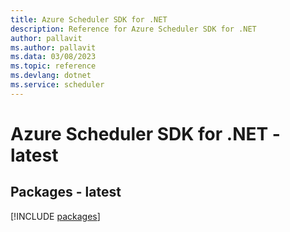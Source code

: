 ```yaml
---
title: Azure Scheduler SDK for .NET
description: Reference for Azure Scheduler SDK for .NET
author: pallavit
ms.author: pallavit
ms.data: 03/08/2023
ms.topic: reference
ms.devlang: dotnet
ms.service: scheduler
---
```

# Azure Scheduler SDK for .NET - latest
## Packages - latest
[!INCLUDE [packages](scheduler-index.md)]